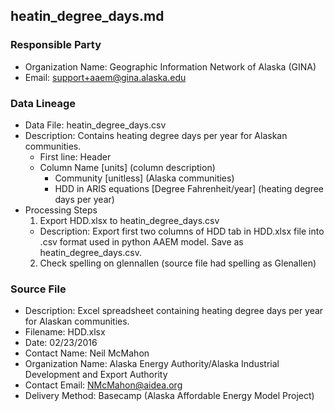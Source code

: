 ## heatin_degree_days.md

### Responsible Party
  * Organization Name: Geographic Information Network of Alaska (GINA)
  * Email: support+aaem@gina.alaska.edu

### Data Lineage
  * Data File: heatin_degree_days.csv
  * Description: Contains heating degree days per year for Alaskan communities.
    * First line: Header
    * Column Name [units] (column description)
      * Community [unitless] (Alaska communities)
      * HDD in ARIS equations [Degree Fahrenheit/year] (heating degree days per year)
  * Processing Steps
    1. Export HDD.xlsx to heatin_degree_days.csv
      * Description: Export first two columns of HDD tab in HDD.xlsx file into .csv format used in python AAEM model. Save as heatin_degree_days.csv.
    2. Check spelling on glennallen (source file had spelling as Glenallen)

### Source File
  * Description: Excel spreadsheet containing heating degree days per year for Alaskan communities.
  * Filename: HDD.xlsx
  * Date: 02/23/2016
  * Contact Name: Neil McMahon
  * Organization Name: Alaska Energy Authority/Alaska Industrial Development and Export Authority
  * Contact Email: NMcMahon@aidea.org
  * Delivery Method: Basecamp (Alaska Affordable Energy Model Project)
